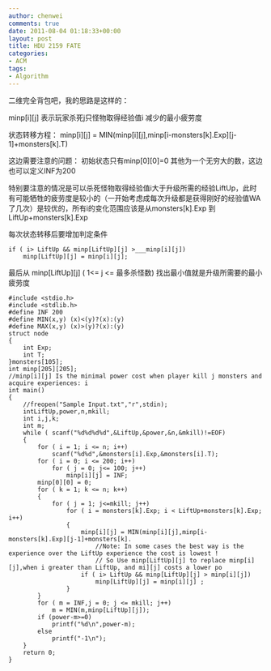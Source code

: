 ```yaml
---
author: chenwei
comments: true
date: 2011-08-04 01:18:33+00:00
layout: post
title: HDU 2159 FATE
categories:
- ACM
tags:
- Algorithm
---
```


二维完全背包吧，我的思路是这样的：

minp[i][j]
表示玩家杀死j只怪物取得经验值i 减少的最小疲劳度

状态转移方程： minp[i][j] =
MIN(minp[i][j],minp[i-monsters[k].Exp][j-1]+monsters[k].T)

这边需要注意的问题： 初始状态只有minp[0][0]=0 其他为一个无穷大的数，这边也可以定义INF为200

特别要注意的情况是可以杀死怪物取得经验值i大于升级所需的经验LiftUp，此时有可能牺牲的疲劳度是较小的（一开始考虑成每次升级都是获得刚好的经验值WA了几次）是较优的，所有i的变化范围应该是从monsters[k].Exp 到 LiftUp+monsters[k].Exp

每次状态转移后要增加判定条件

```
if ( i> LiftUp && minp[LiftUp][j] >___minp[i][j])  
    minp[LiftUp][j] = minp[i][j];
```

最后从 minp[LiftUp][j] ( 1<= j <= 最多杀怪数) 找出最小值就是升级所需要的最小疲劳度


```
#include <stdio.h>
#include <stdlib.h>
#define INF 200
#define MIN(x,y) (x)<(y)?(x):(y)
#define MAX(x,y) (x)>(y)?(x):(y)
struct node
{
    int Exp;
    int T;
}monsters[105];
int minp[205][205];
//minp[i][j] Is the minimal power cost when player kill j monsters and acquire experiences: i
int main()
{
    //freopen("Sample Input.txt","r",stdin);
    intLiftUp,power,n,mkill;
    int i,j,k;
    int m;
    while ( scanf("%d%d%d%d",&LiftUp,&power,&n,&mkill)!=EOF)
    {
        for ( i = 1; i <= n; i++)
            scanf("%d%d",&monsters[i].Exp,&monsters[i].T);
        for ( i = 0; i <= 200; i++)
            for ( j = 0; j<= 100; j++)
                minp[i][j] = INF;
        minp[0][0] = 0;
        for ( k = 1; k <= n; k++)
        {
            for ( j = 1; j<=mkill; j++)
                for ( i = monsters[k].Exp; i < LiftUp+monsters[k].Exp; i++)
                {
                    minp[i][j] = MIN(minp[i][j],minp[i-monsters[k].Exp][j-1]+monsters[k].
                        //Note: In some cases the best way is the experience over the LiftUp experience the cost is lowest !
                        // So Use minp[LiftUp][j] to replace minp[i][j],when i greater than LiftUp, and mi][j] costs a lower po
                    if ( i> LiftUp && minp[LiftUp][j] > minp[i][j])
                        minp[LiftUp][j] = minp[i][j] ;
                }
        }
        for ( m = INF,j = 0; j <= mkill; j++)
            m = MIN(m,minp[LiftUp][j]);
        if (power-m>=0)
            printf("%d\n",power-m);
        else
            printf("-1\n");
    }
    return 0;
}
```